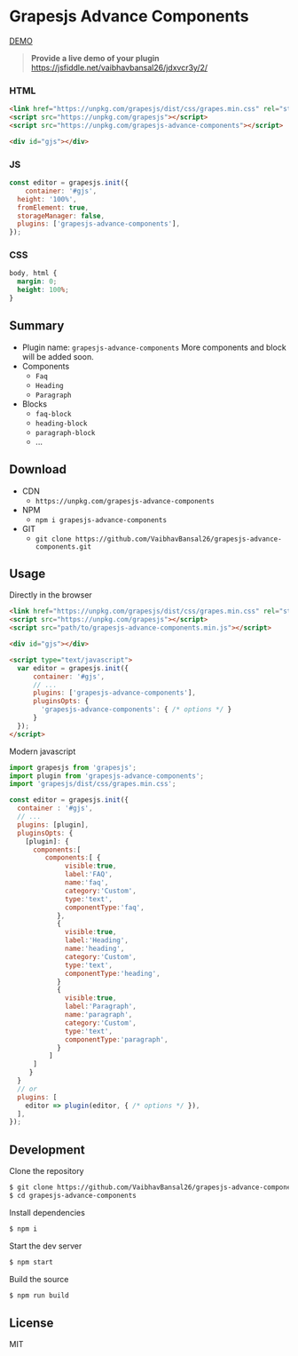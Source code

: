 # Grapesjs Advance Components

[DEMO](##)
> **Provide a live demo of your plugin**
https://jsfiddle.net/vaibhavbansal26/jdxvcr3y/2/


### HTML
```html
<link href="https://unpkg.com/grapesjs/dist/css/grapes.min.css" rel="stylesheet">
<script src="https://unpkg.com/grapesjs"></script>
<script src="https://unpkg.com/grapesjs-advance-components"></script>

<div id="gjs"></div>
```

### JS
```js
const editor = grapesjs.init({
	container: '#gjs',
  height: '100%',
  fromElement: true,
  storageManager: false,
  plugins: ['grapesjs-advance-components'],
});
```

### CSS
```css
body, html {
  margin: 0;
  height: 100%;
}
```


## Summary

* Plugin name: `grapesjs-advance-components`
More components and block will be added soon.
* Components
    * `Faq`
    * `Heading`
    * `Paragraph`
* Blocks
    * `faq-block`
    * `heading-block`
    * `paragraph-block`
    * ...



## Download

* CDN
  * `https://unpkg.com/grapesjs-advance-components`
* NPM
  * `npm i grapesjs-advance-components`
* GIT
  * `git clone https://github.com/VaibhavBansal26/grapesjs-advance-components.git`



## Usage

Directly in the browser
```html
<link href="https://unpkg.com/grapesjs/dist/css/grapes.min.css" rel="stylesheet"/>
<script src="https://unpkg.com/grapesjs"></script>
<script src="path/to/grapesjs-advance-components.min.js"></script>

<div id="gjs"></div>

<script type="text/javascript">
  var editor = grapesjs.init({
      container: '#gjs',
      // ...
      plugins: ['grapesjs-advance-components'],
      pluginsOpts: {
        'grapesjs-advance-components': { /* options */ }
      }
  });
</script>
```

Modern javascript
```js
import grapesjs from 'grapesjs';
import plugin from 'grapesjs-advance-components';
import 'grapesjs/dist/css/grapes.min.css';

const editor = grapesjs.init({
  container : '#gjs',
  // ...
  plugins: [plugin],
  pluginsOpts: {
    [plugin]: { 
      components:[
         components:[ {
              visible:true,
              label:'FAQ',
              name:'faq',
              category:'Custom',
              type:'text',
              componentType:'faq',
            },
            {
              visible:true,
              label:'Heading',
              name:'heading',
              category:'Custom',
              type:'text',
              componentType:'heading',
            }
            {
              visible:true,
              label:'Paragraph',
              name:'paragraph',
              category:'Custom',
              type:'text',
              componentType:'paragraph',
            }
          ]
      ]
     }
  }
  // or
  plugins: [
    editor => plugin(editor, { /* options */ }),
  ],
});
```



## Development

Clone the repository

```sh
$ git clone https://github.com/VaibhavBansal26/grapesjs-advance-components.git
$ cd grapesjs-advance-components
```

Install dependencies

```sh
$ npm i
```

Start the dev server

```sh
$ npm start
```

Build the source

```sh
$ npm run build
```



## License

MIT
